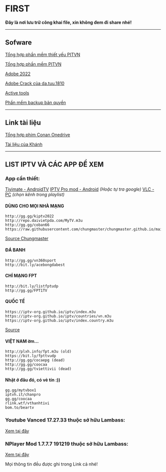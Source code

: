 # FIRST
**Đây là nơi lưu trữ công khai file, xin không đem đi share nhé!**

---

## Sofware

[Tổng hợp phần mềm thiết yếu PITVN](bit.ly/pitvn69)

[Tổng hợp phần mềm PITVN](https://docs.google.com/spreadsheets/d/e/2PACX-1vRlK-vRwPJHDaANT81EjyG4m5ZnLXdKRYfS0eKXyCzGymEfUDmKHRhxvUbtWYTfVn7MJ3E2jk7v3cGi/pubhtml#)

[Adobe 2022](https://docs.google.com/spreadsheets/d/1niE7GXhFp4phCIuXojIY4mTriyRcOb05xQheH2SkNRk/htmlview)

[Adobe Crack của da.tuu.1810](https://docs.google.com/document/d/1eGe5MAWn-_YypoJSgopnyJGaCdzjKlqlirRCtySGsak/edit)

[Active tools](https://github.com/KevinNitroG/Public-Stuff/tree/main/Active_Windows_Office_Tools)

[Phần mềm backup bản quyền](https://docs.google.com/document/d/e/2PACX-1vS6qiila2Ty-AjMYyw3k7GJY-T2qiKqkL-NsUwQHU85Ckqy5iTRDVHNgy3Rbm4f_ORzNBorELALEPIk/pub)

---

## Link tài liệu

[Tổng hợp phim Conan Onedrive](https://t.ly/ymH1)

[Tài liệu của Khánh](https://pitvn-my.sharepoint.com/:f:/g/personal/giakhanh_pitvn_onmicrosoft_com/Ei7jAqH3oDdCp7hLqSxPrm0BgGGANoKInO1n8_t6CNp0pQ?e=xPoqkC)

---

## LIST IPTV VÀ CÁC APP ĐỂ XEM

### App cần thiết:

[Tivimate - AndroidTV](http://bom.to/tivimate)
[IPTV Pro mod - Android](https://www.minhtamvn.com/2020/08/iptv-pro-xem-tv-cho-android.html?m=1) _(Hoặc tự tra google)_
[VLC - PC](https://www.videolan.org/) _(chọn kênh trong playlist)_

#### DÙNG CHO MỌI NHÀ MẠNG

```
http://gg.gg/kiptv2022
http://repo.daivietpda.com/MyTV.m3u
http://gg.gg/coban66
https://raw.githubusercontent.com/chungmaster/chungmaster.github.io/main/playlist.m3u
```

[Source Chungmaster](https://github.com/chungmaster/chungmaster.github.io)

#### ĐÁ BANH

```
http://gg.gg/vn360sport
http://bit.ly/acebongdabest
```

#### CHỈ MẠNG FPT

```
http://bit.ly/listfptudp
http://gg.gg/FPT1TV
```

#### QUỐC TẾ

```
https://iptv-org.github.io/iptv/index.m3u
https://iptv-org.github.io/iptv/countries/vn.m3u
https://iptv-org.github.io/iptv/index.country.m3u
```

[Source](https://github.com/iptv-org/iptv)

#### VIỆT NAM ờm...

```
http://plxh.info/fpt.m3u (old)
https://bit.ly/fpttvudp
http://gg.gg/cocaepg (dead)
http://gg.gg/coocaa
http://gg.gg/tviettivii (dead)
```

#### Nhặt ở đâu đó, có vẻ tín :))

```
gg.gg/mytvbox1 
iptvh.it/chanpro 
gg.gg/coocaa 
rlink.wtf/vthanhtivi 
bom.to/beartv
```




### Youtube Vanced 17.27.33 thuộc sở hữu Lambass:
[Xem tại đây](https://github.com/KevinNitroG/Public-Stuff/releases/tag/YoutubeVanced)
### NPlayer Mod 1.7.7.7 191219 thuộc sở hữu Lambass:
[Xem tại đây](https://github.com/KevinNitroG/Public-Stuff/releases/tag/Nplayer_1.7.7.7_191219)

Mọi thông tin đều được ghi trong Link cả nhé!
